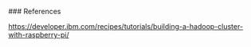 ### References

https://developer.ibm.com/recipes/tutorials/building-a-hadoop-cluster-with-raspberry-pi/

